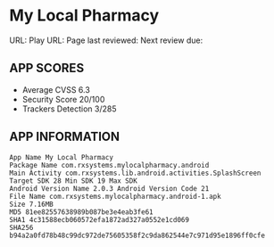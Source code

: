 # My Local Pharmacy

URL: 
Play URL: 
Page last reviewed: 
Next review due: 

## APP SCORES

* Average CVSS 6.3
* Security Score 20/100
* Trackers Detection 3/285

## APP INFORMATION

```
App Name My Local Pharmacy
Package Name com.rxsystems.mylocalpharmacy.android
Main Activity com.rxsystems.lib.android.activities.SplashScreen
Target SDK 28 Min SDK 19 Max SDK
Android Version Name 2.0.3 Android Version Code 21
File Name com.rxsystems.mylocalpharmacy.android-1.apk
Size 7.16MB
MD5 81ee82557638989b087be3e4eab3fe61
SHA1 4c31588ecb060572efa1872ad327a0552e1cd069
SHA256 b94a2a0fd78b48c99dc972de75605358f2c9da862544e7c971d95e1896ff0cfe
```